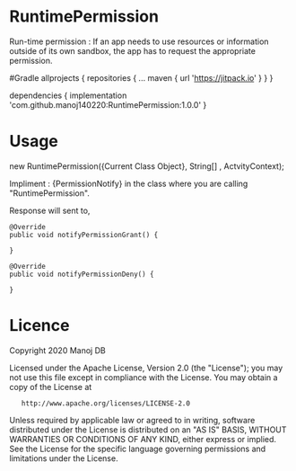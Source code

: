 # RuntimePermission
Run-time permission : If an app needs to use resources or information outside of its own sandbox, the app has to request the appropriate permission.

#Gradle
allprojects {
		repositories {
			...
			maven { url 'https://jitpack.io' }
		}
	}
  
  dependencies {
	        implementation 'com.github.manoj140220:RuntimePermission:1.0.0'
	}
  
  # Usage
  
  new RuntimePermission({Current Class Object}, String[] , ActvityContext);
  
  Impliment : {PermissionNotify} in the class where you are calling "RuntimePermission".
  
  Response will sent to,
  
    @Override
    public void notifyPermissionGrant() {
        
    }
    
    @Override
    public void notifyPermissionDeny() {
         
    }

# Licence
Copyright 2020 Manoj DB

   Licensed under the Apache License, Version 2.0 (the "License");
   you may not use this file except in compliance with the License.
   You may obtain a copy of the License at

       http://www.apache.org/licenses/LICENSE-2.0

   Unless required by applicable law or agreed to in writing, software
   distributed under the License is distributed on an "AS IS" BASIS,
   WITHOUT WARRANTIES OR CONDITIONS OF ANY KIND, either express or implied.
   See the License for the specific language governing permissions and
   limitations under the License.
